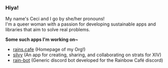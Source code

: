 ### Hiya!

My name's Ceci and I go by she/her pronouns! <br/>
I'm a queer woman with a passion for developing sustainable apps and libraries that aim to solve real problems.

**Some such apps I'm working on~**

- [rains.cafe](https://github.com/rain-cafe/rains.cafe) (Homepage of my Org!)
- [silvy](https://github.com/rain-cafe-xiv/silvy) (An app for creating, sharing, and collaborating on strats for XIV)
- [rain-bot](https://github.com/rain-cafe-xiv/rain-bot) (Generic discord bot developed for the Rainbow Café discord)
